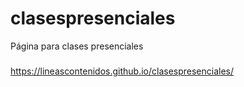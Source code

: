 # clasespresenciales
Página para clases presenciales


###
https://lineascontenidos.github.io/clasespresenciales/
###
